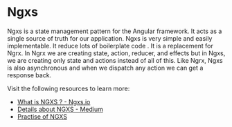 # Ngxs

Ngxs is a state management pattern for the Angular framework. It acts as a single source of truth for our application. Ngxs is very simple and easily implementable. It reduce lots of boilerplate code . It is a replacement for Ngrx. In Ngrx we are creating state, action, reducer, and effects but in Ngxs, we are creating only state and actions instead of all of this. Like Ngrx, Ngxs is also asynchronous and when we dispatch any action we can get a response back.

Visit the following resources to learn more:

- [What is NGXS ? - Ngxs.io ](https://www.ngxs.io/)
- [Details about NGXS - Medium ](https://medium.com/@knoldus/introduction-to-ngxs-state-management-pattern-library-for-angular-ec76f681ceba)
- [Practise of NGXS](https://www.youtube.com/watch?v=SGj11j4hxmg)

